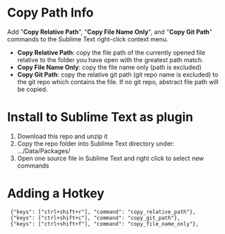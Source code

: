 # Copy Path Info
Add "**Copy Relative Path**", "**Copy File Name Only**", and "**Copy Git Path**" commands to the Sublime Text right-click context menu.
- **Copy Relative Path**: copy the file path of the currently opened file relative to the folder you have open with the greatest path match.
- **Copy File Name Only**: copy the file name only (path is excluded)
- **Copy Git Path**: copy the relative git path (git repo name is excluded) to the git repo which contains the file. If no git repo, abstract file path will be copied.

# Install to Sublime Text as plugin
1. Download this repo and unzip it
2. Copy the repo folder into Sublime Text directory under: .../Data/Packages/
3. Open one source file in Sublime Text and right click to select new commands

# Adding a Hotkey
     {"keys": ["ctrl+shift+r"], "command": "copy_relative_path"},
     {"keys": ["ctrl+shift+c"], "command": "copy_git_path"},
     {"keys": ["ctrl+shift+f"], "command": "copy_file_name_only"},
